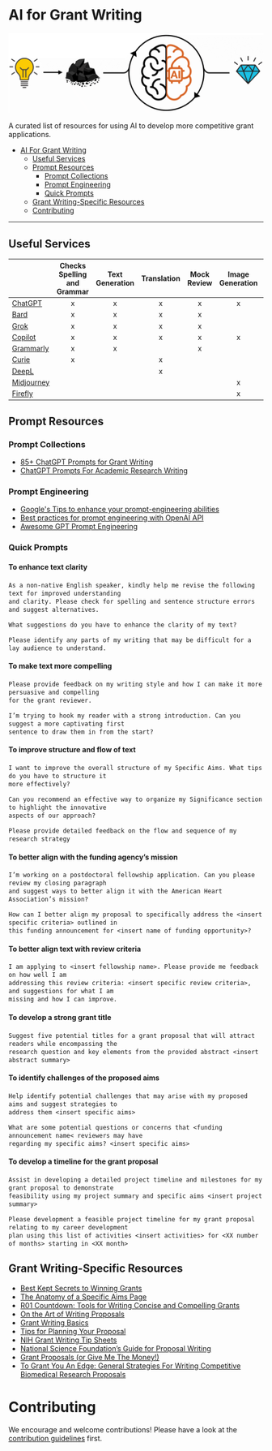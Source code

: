 # AI for Grant Writing

![logo](./banner.png)

A curated list of resources for using AI to develop more competitive grant applications.

- [AI For Grant Writing](#ai-for-grant-writing)
    - [Useful Services](#useful-services)
    - [Prompt Resources](#prompt-resources)
        - [Prompt Collections](#prompt-collections)
        - [Prompt Engineering](#prompt-engineering)
        - [Quick Prompts](#quick-prompts)
    - [Grant Writing-Specific Resources](#grant-writing-specific-resources)
    - [Contributing](#contributing)

---

## Useful Services

| | Checks Spelling and Grammar | Text Generation | Translation | Mock Review | Image Generation | Free Tier |
| :--- | :---: | :---: | :---: | :---: | :---: | :---: |
| [ChatGPT](https://chat.openai.com)                      | x | x | x | x | x | x |
| [Bard](https://bard.google.com/)                        | x | x | x | x |   | x |
| [Grok](https://grok.x.ai/)                              | x | x | x | x |   |   |
| [Copilot](https://copilot.microsoft.com/)               | x | x | x | x | x | x |
| [Grammarly](https://www.grammarly.com/)                 | x | x |   | x |   | x |
| [Curie](https://www.aje.com/curie/)                     | x |   | x |   |   |   |
| [DeepL](https://www.deepl.com/translator)               |  |   | x |   |   | x |
| [Midjourney](https://www.midjourney.com)                |  |   |   |   | x |   |
| [Firefly](https://www.adobe.com/products/firefly.html)  |  |   |   |   | x | x |

## Prompt Resources

### Prompt Collections
- [85+ ChatGPT Prompts for Grant Writing](https://aihabit.net/chatgpt-prompts-for-grant-writing/#google_vignette)
- [ChatGPT Prompts For Academic Research Writing](https://clickup.com/templates/ai-prompts/research-writing)

### Prompt Engineering
- [Google's Tips to enhance your prompt-engineering abilities](https://cloud.google.com/blog/products/application-development/five-best-practices-for-prompt-engineering)
- [Best practices for prompt engineering with OpenAI API](https://help.openai.com/en/articles/6654000-best-practices-for-prompt-engineering-with-openai-api)
- [Awesome GPT Prompt Engineering ](https://github.com/snwfdhmp/awesome-gpt-prompt-engineering)

### Quick Prompts

#### To enhance text clarity
```
As a non-native English speaker, kindly help me revise the following text for improved understanding
and clarity. Please check for spelling and sentence structure errors and suggest alternatives.
```

```
What suggestions do you have to enhance the clarity of my text?
```

```
Please identify any parts of my writing that may be difficult for a lay audience to understand.
```

#### To make text more compelling
```
Please provide feedback on my writing style and how I can make it more persuasive and compelling
for the grant reviewer.
```
```
I’m trying to hook my reader with a strong introduction. Can you suggest a more captivating first
sentence to draw them in from the start?
```
#### To improve structure and flow of text
```
I want to improve the overall structure of my Specific Aims. What tips do you have to structure it
more effectively?
```
```
Can you recommend an effective way to organize my Significance section to highlight the innovative 
aspects of our approach?
```
```
Please provide detailed feedback on the flow and sequence of my research strategy 
```
#### To better align with the funding agency’s mission
```
I’m working on a postdoctoral fellowship application. Can you please review my closing paragraph
and suggest ways to better align it with the American Heart Association’s mission?
```
```
How can I better align my proposal to specifically address the <insert specific criteria> outlined in 
this funding announcement for <insert name of funding opportunity>?
```

#### To better align text with review criteria
```
I am applying to <insert fellowship name>. Please provide me feedback on how well I am
addressing this review criteria: <insert specific review criteria>, and suggestions for what I am
missing and how I can improve.
```
#### To develop a strong grant title
```
Suggest five potential titles for a grant proposal that will attract readers while encompassing the 
research question and key elements from the provided abstract <insert abstract summary>
```
#### To identify challenges of the proposed aims
```
Help identify potential challenges that may arise with my proposed aims and suggest strategies to 
address them <insert specific aims> 
```
```
What are some potential questions or concerns that <funding announcement name< reviewers may have 
regarding my specific aims? <insert specific aims>
```
#### To develop a timeline for the grant proposal
```
Assist in developing a detailed project timeline and milestones for my grant proposal to demonstrate 
feasibility using my project summary and specific aims <insert project summary>
```
```
Please development a feasible project timeline for my grant proposal relating to my career development
plan using this list of activities <insert activities> for <XX number of months> starting in <XX month>
```


## Grant Writing-Specific Resources
- [Best Kept Secrets to Winning Grants](https://www.nature.com/articles/545399a)
- [The Anatomy of a Specific Aims Page](https://biosciencewriters.com/NIH-Grant-Applications-The-Anatomy-of-a-Specific-Aims-Page.aspx)
- [R01 Countdown: Tools for Writing Concise and Compelling Grants](https://purl.stanford.edu/yy394gb6954)
- [On the Art of Writing Proposals](https://www.ssrc.org/publications/the-art-of-writing-proposals/)
- [Grant Writing Basics](https://grantsgovprod.wordpress.com/category/learngrants/grant-writing-basics/)
- [Tips for Planning Your Proposal](https://grantwriting.stanford.edu/students/tips-for-planning-your-proposal/)
- [NIH Grant Writing Tip Sheets](https://grants.nih.gov/grants/how-to-apply-application-guide/format-and-write/write-your-application.htm)
- [National Science Foundation’s Guide for Proposal Writing](https://www.nsf.gov/pubs/2004/nsf04016/nsf04016_5.htm) 
- [Grant Proposals (or Give Me The Money!)](https://writingcenter.unc.edu/tips-and-tools/grant-proposals-or-give-me-the-money/)
- [To Grant You An Edge: General Strategies For Writing Competitive Biomedical Research Proposals](https://journals.physiology.org/doi/epdf/10.1152/japplphysiol.00077.2022)

# Contributing

We encourage and welcome contributions! Please have a look at the [contribution guidelines](https://github.com/eseckel/ai-for-grant-writing/blob/main/CONTRIBUTING.md) first.